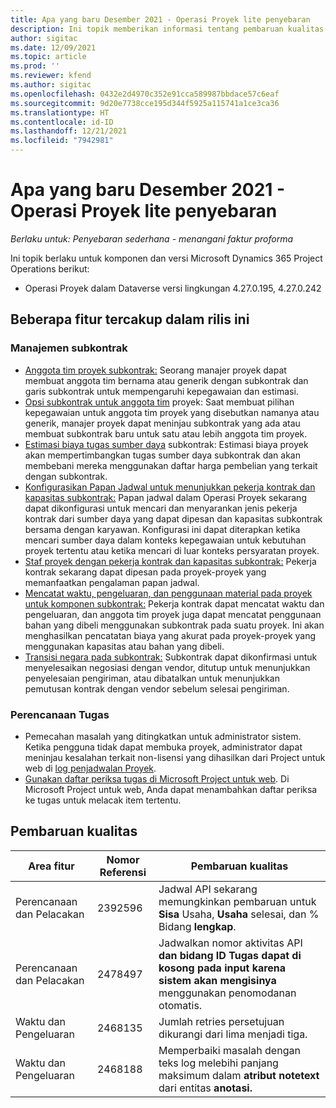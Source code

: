 ```yaml
---
title: Apa yang baru Desember 2021 - Operasi Proyek lite penyebaran
description: Ini topik memberikan informasi tentang pembaruan kualitas yang tersedia dalam rilis Desember 2021 dari penyebaran Lite Operasi Proyek.
author: sigitac
ms.date: 12/09/2021
ms.topic: article
ms.prod: ''
ms.reviewer: kfend
ms.author: sigitac
ms.openlocfilehash: 0432e2d4970c352e91cca589987bbdace57c6eaf
ms.sourcegitcommit: 9d20e7738cce195d344f5925a115741a1ce3ca36
ms.translationtype: HT
ms.contentlocale: id-ID
ms.lasthandoff: 12/21/2021
ms.locfileid: "7942981"
---
```

# <a name="whats-new-december-2021---project-operations-lite-deployment"></a>Apa yang baru Desember 2021 - Operasi Proyek lite penyebaran

_Berlaku untuk: Penyebaran sederhana - menangani faktur proforma_

Ini topik berlaku untuk komponen dan versi Microsoft Dynamics 365 Project Operations berikut:

- Operasi Proyek dalam Dataverse versi lingkungan 4.27.0.195, 4.27.0.242


## <a name="features-included-in-this-release"></a>Beberapa fitur tercakup dalam rilis ini

### <a name="subcontract-management"></a>Manajemen subkontrak 

- [Anggota tim proyek subkontrak:](../subcontracting/subcontracting-project-team-members.md) Seorang manajer proyek dapat membuat anggota tim bernama atau generik dengan subkontrak dan garis subkontrak untuk mempengaruhi kepegawaian dan estimasi.
- [Opsi subkontrak untuk anggota tim](../subcontracting/subcon-options.md) proyek: Saat membuat pilihan kepegawaian untuk anggota tim proyek yang disebutkan namanya atau generik, manajer proyek dapat meninjau subkontrak yang ada atau membuat subkontrak baru untuk satu atau lebih anggota tim proyek. 
- [Estimasi biaya tugas sumber daya](../subcontracting/costing-subcon-ra.md) subkontrak: Estimasi biaya proyek akan mempertimbangkan tugas sumber daya subkontrak dan akan membebani mereka menggunakan daftar harga pembelian yang terkait dengan subkontrak. 
- [Konfigurasikan Papan Jadwal untuk menunjukkan pekerja kontrak dan kapasitas subkontrak:](../subcontracting/configure-sb-subcon.md) Papan jadwal dalam Operasi Proyek sekarang dapat dikonfigurasi untuk mencari dan menyarankan jenis pekerja kontrak dari sumber daya yang dapat dipesan dan kapasitas subkontrak bersama dengan karyawan. Konfigurasi ini dapat diterapkan ketika mencari sumber daya dalam konteks kepegawaian untuk kebutuhan proyek tertentu atau ketika mencari di luar konteks persyaratan proyek.
- [Staf proyek dengan pekerja kontrak dan kapasitas subkontrak:](../subcontracting/staffing-cw.md) Pekerja kontrak sekarang dapat dipesan pada proyek-proyek yang memanfaatkan pengalaman papan jadwal.
- [Mencatat waktu, pengeluaran, dan penggunaan material pada proyek untuk komponen subkontrak:](../subcontracting/recording-subcon-actuals.md) Pekerja kontrak dapat mencatat waktu dan pengeluaran, dan anggota tim proyek juga dapat mencatat penggunaan bahan yang dibeli menggunakan subkontrak pada suatu proyek. Ini akan menghasilkan pencatatan biaya yang akurat pada proyek-proyek yang menggunakan kapasitas atau bahan yang dibeli.
- [Transisi negara pada subkontrak:](../subcontracting/subcon-states.md) Subkontrak dapat dikonfirmasi untuk menyelesaikan negosiasi dengan vendor, ditutup untuk menunjukkan penyelesaian pengiriman, atau dibatalkan untuk menunjukkan pemutusan kontrak dengan vendor sebelum selesai pengiriman.

### <a name="task-planning"></a>Perencanaan Tugas
- Pemecahan masalah yang ditingkatkan untuk administrator sistem. Ketika pengguna tidak dapat membuka proyek, administrator dapat meninjau kesalahan terkait non-lisensi yang dihasilkan dari Project untuk web di [log penjadwalan Proyek](../../project-management/schedule-api-logs.md).
- [Gunakan daftar periksa tugas di Microsoft Project untuk web](https://support.microsoft.com/en-us/office/use-task-checklists-in-microsoft-project-for-the-web-c69bcf73-5c75-4ad3-9893-6d6f92360e9c). Di Microsoft Project untuk web, Anda dapat menambahkan daftar periksa ke tugas untuk melacak item tertentu.

## <a name="quality-updates"></a>Pembaruan kualitas

| **Area fitur** | **Nomor Referensi** | **Pembaruan kualitas** |
| --- | --- | --- |
| Perencanaan dan Pelacakan | 2392596 | Jadwal API sekarang memungkinkan pembaruan untuk **Sisa** Usaha, **Usaha** selesai, dan % Bidang **lengkap**. |
| Perencanaan dan Pelacakan | 2478497 | Jadwalkan nomor aktivitas API **dan bidang ID Tugas dapat di kosong pada input karena sistem akan** **mengisinya** menggunakan penomodanan otomatis.|
| Waktu dan Pengeluaran | 2468135 | Jumlah retries persetujuan dikurangi dari lima menjadi tiga. |
| Waktu dan Pengeluaran | 2468188 | Memperbaiki masalah dengan teks log melebihi panjang maksimum dalam **atribut notetext** dari entitas **anotasi.** |
